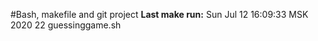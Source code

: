 #Bash, makefile and git project
**Last make run:**
Sun Jul 12 16:09:33 MSK 2020
      22 guessinggame.sh
